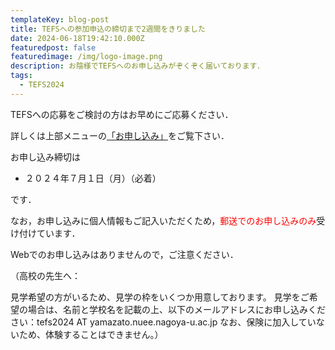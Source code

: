 ```yaml
---
templateKey: blog-post
title: TEFSへの参加申込の締切まで2週間をきりました
date: 2024-06-18T19:42:10.000Z
featuredpost: false
featuredimage: /img/logo-image.png
description: お陰様でTEFSへのお申し込みがぞくぞく届いております．
tags:
  - TEFS2024
---
```


TEFSへの応募をご検討の方はお早めにご応募ください．

詳しくは上部メニューの[「お申し込み」](/registration/)をご覧下さい．

お申し込み締切は

- ２０２４年７月１日（月）（必着）

です．

なお，お申し込みに個人情報もご記入いただくため，<span style="color: red; ">郵送でのお申し込みのみ</span>受け付けています．

Webでのお申し込みはありませんので，ご注意ください．


（高校の先生へ：

見学希望の方がいるため、見学の枠をいくつか用意しております。
見学をご希望の場合は、名前と学校名を記載の上、以下のメールアドレスにお申し込みください：tefs2024 AT yamazato.nuee.nagoya-u.ac.jp
なお、保険に加入していないため、体験することはできません。）